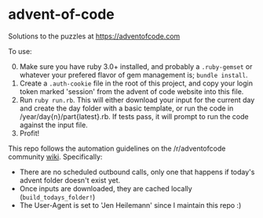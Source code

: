 # advent-of-code
Solutions to the puzzles at https://adventofcode.com

To use:

0. Make sure you have ruby 3.0+ installed, and probably a `.ruby-gemset` or whatever your prefered flavor of gem management is; `bundle install`.
1. Create a `.auth-cookie` file in the root of this project, and copy your login token marked 'session' from the advent of code website into this file.
2. Run `ruby run.rb`. This will either download your input for the current day and create the day folder with a basic template, or run the code in /year/day{n}/part{latest}.rb. If tests pass, it will prompt to run the code against the input file.
3. Profit!

This repo follows the automation guidelines on the /r/adventofcode community [wiki](https://www.reddit.com/r/adventofcode/wiki/faqs/automation). Specifically:

- There are no scheduled outbound calls, only one that happens if today's advent folder doesn't exist yet.
- Once inputs are downloaded, they are cached locally (`build_todays_folder!`)
- The User-Agent is set to 'Jen Heilemann' since I maintain this repo :)


